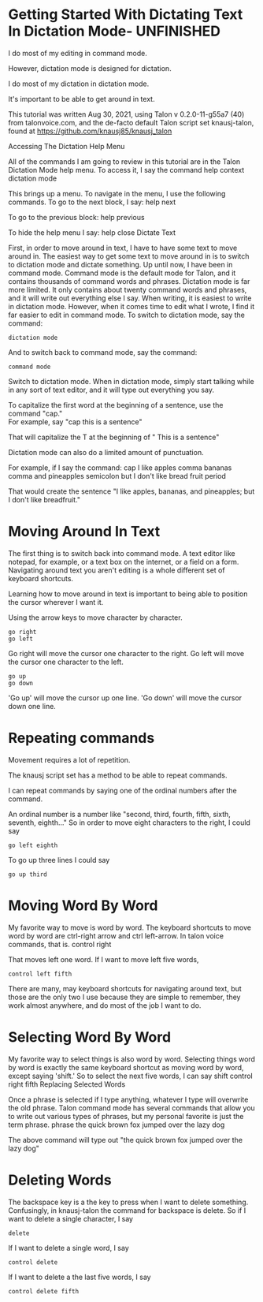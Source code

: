 # Getting Started With Dictating Text In Dictation Mode- UNFINISHED

I do most of my editing in command mode. 

However, dictation mode is designed for dictation.

I do most of my dictation in dictation mode. 


It's important to be able to get around in text.

This tutorial was written Aug 30, 2021, using Talon v 0.2.0-11-g55a7 (40) from talonvoice.com, and the de-facto default Talon script set knausj-talon, found at https://github.com/knausj85/knausj_talon

Accessing The Dictation Help Menu

All of the commands I am going to review in this tutorial are in the Talon Dictation Mode help menu.
To access it, I say the command
help context dictation mode

This brings up a menu.
To navigate in the menu, I use the following commands.
To go to the next block, I say:
help next

To go to the previous block:
help previous

To hide the help menu  I say:
help close
Dictate Text

First, in order to move around in text, I have to have some text to move around in.
The easiest way to get some text to move around in is to switch to dictation mode and dictate something.
Up until now, I have been in command mode.
Command mode is the default mode for Talon, and it contains thousands of command words and phrases.
Dictation mode is far more limited.
It only contains about twenty command words and phrases, and it will write out everything else I say.
When writing, it is easiest to write in dictation mode.
However, when it comes time to edit what I wrote, I find it far easier to edit in command mode.
To switch to dictation mode, say the command:

	dictation mode

And to switch back to command mode, say the command:
	
	command mode

Switch to dictation mode.
When in dictation mode, simply start talking while in any sort of text editor, and it will type out everything you say.

 To capitalize the first word at the beginning of a sentence, use the  command "cap."   
 For example, say "cap this is a sentence"

 That will capitalize the T  at the beginning of " This is a sentence"

 Dictation mode can also do a limited amount of punctuation.

For example, if I say the command:
cap I like apples  comma bananas comma and pineapples semicolon but I don't like bread fruit period

 That would create the sentence  "I like apples, bananas, and pineapples; but I don't like breadfruit."

# Moving Around In Text

The first thing is to switch back into command mode.
A text editor like notepad, for example, or a text box on the internet, or a field on a form.
Navigating around text you aren't editing is a whole different set of keyboard shortcuts.

Learning how to move around in text is important to being able to position the cursor wherever I want it.


Using the arrow keys to move character by character.

	go right
	go left

Go right will move the cursor one character to the right.
Go left will move the cursor one character to the left.

	go up
	go down

'Go up' will move the cursor up one line.
'Go down' will move the cursor down one line.

# Repeating commands

Movement requires a lot of repetition.

The knausj script set has a method to be able to repeat commands.

I can repeat commands by saying one of the ordinal numbers after the command.

An ordinal number is a number like "second, third, fourth, fifth, sixth, seventh, eighth..." So in order to move eight characters to the right, I could say

	go left eighth

To go up three lines I could say

	go up third


# Moving Word By Word

My favorite way to move is word by word.
The keyboard shortcuts to move word by word are ctrl-right arrow and ctrl left-arrow.
In talon voice commands, that is.
control right

That moves left one word.
If I want to move left five words, 

	control left fifth

There are many, may keyboard shortcuts for navigating around text, but those are the only two I use because they are simple to remember,  they work almost anywhere,  and do most of the job I want to do.

# Selecting Word By Word

My favorite way to select things is also word by word.
Selecting things word by word is exactly the same keyboard shortcut as moving word by word, except saying 'shift.'  So to select the next five words, I can say
shift control right fifth
Replacing Selected Words

Once a phrase is selected if I type anything, whatever I type will overwrite the old phrase.
Talon command mode has several commands that allow you to write out various types of phrases, but my personal favorite is just the term phrase.
phrase the quick brown fox jumped over the lazy dog

The above command will type out "the quick brown fox jumped over the lazy dog"

# Deleting Words

The backspace key is a the key to press when I want to delete something.
Confusingly, in knausj-talon the command for backspace is delete.
So if I want to delete a single character, I say

	delete

If I want to delete a single word, I say
	
	control delete

If I want to delete a the last five words, I  say

	control delete fifth